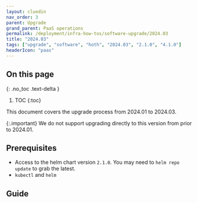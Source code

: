 ```yaml
---
layout: cluedin
nav_order: 3
parent: Upgrade
grand_parent: PaaS operations
permalink: /deployment/infra-how-tos/software-upgrade/2024.03
title: "2024.03"
tags: ["upgrade", "software", "hoth", "2024.03", "2.1.0", "4.1.0"]
headerIcon: "paas"
---
```

## On this page
{: .no_toc .text-delta }
1. TOC
{:toc}

This document covers the upgrade process from 2024.01 to 2024.03.

{:.important}
We do not support upgrading directly to this version from prior to 2024.01.

## Prerequisites
- Access to the helm chart version `2.1.0`. You may need to `helm repo update` to grab the latest.
- `kubectl` and `helm`

## Guide
